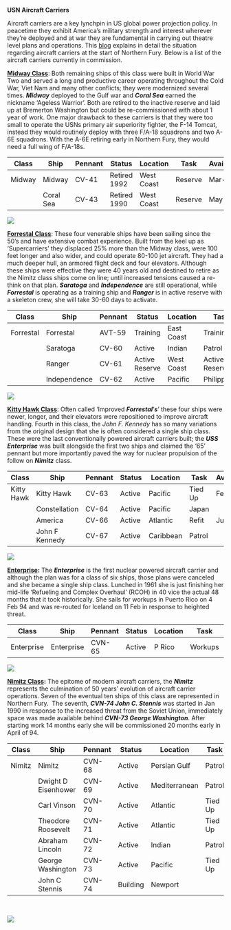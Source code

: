 **USN Aircraft Carriers**

Aircraft carriers are a key lynchpin in US global power projection
policy. In peacetime they exhibit America’s military strength and
interest wherever they’re deployed and at war they are fundamental in
carrying out theatre level plans and operations. This
[blog](http://northernfury.us/blog/post8/) explains in detail the
situation regarding aircraft carriers at the start of Northern Fury.
Below is a list of the aircraft carriers currently in commission.

[**Midway
Class**](https://en.wikipedia.org/wiki/Midway-class_aircraft_carrier):
Both remaining ships of this class were built in World War Two and
served a long and productive career operating throughout the Cold War,
Viet Nam and many other conflicts; they were modernized several times.
***Midway*** deployed to the Gulf war and ***Coral Sea*** earned the
nickname ‘Ageless Warrior’. Both are retired to the inactive reserve and
laid up at Bremerton Washington but could be re-commissioned with about
1 year of work. One major drawback to these carriers is that they were
too small to operate the USNs primary air superiority fighter, the F-14
Tomcat, instead they would routinely deploy with three F/A-18 squadrons
and two A-6E squadrons. With the A-6E retiring early in Northern Fury,
they would need a full wing of
F/A-18s.

| Class  | Ship      | Pennant | Status       | Location   | Task    | Available |
| ------ | --------- | ------- | ------------ | ---------- | ------- | --------- |
| Midway | Midway    | CV-41   | Retired 1992 | West Coast | Reserve | Mar-95    |
|        | Coral Sea | CV-43   | Retired 1990 | West Coast | Reserve | May-95    |

![](/assets/images/nato/us/navy/carriers/image1.jpeg)

[**Forrestal
Class**](https://en.wikipedia.org/wiki/Forrestal-class_aircraft_carrier):
These four venerable ships have been sailing since the 50’s and have
extensive combat experience. Built from the keel up as ‘Supercarriers’
they displaced 25% more than the Midway class, were 100 feet longer and
also wider, and could operate 80-100 jet aircraft. They had a much
deeper hull, an armored flight deck and four elevators. Although these
ships were effective they were 40 years old and destined to retire as
the Nimitz class ships come on line; until increased tensions caused a
re-think on that plan. ***Saratoga*** and ***Independence*** are still
operational, while ***Forrestal*** is operating as a training ship and
***Ranger*** is in active reserve with a skeleton crew, she will take
30-60 days to
activate.

| Class     | Ship         | Pennant | Status         | Location   | Task           | Available |
| --------- | ------------ | ------- | -------------- | ---------- | -------------- | --------- |
| Forrestal | Forrestal    | AVT-59  | Training       | East Coast | Training       |           |
|           | Saratoga     | CV-60   | Active         | Indian     | Patrol         |           |
|           | Ranger       | CV-61   | Active Reserve | West Coast | Active Reserve | April-94  |
|           | Independence | CV-62   | Active         | Pacific    | Philippines    |           |

![](/assets/images/nato/us/navy/carriers/image2.jpeg)

[**Kitty Hawk
Class**](https://en.wikipedia.org/wiki/Kitty_Hawk-class_aircraft_carrier):
Often called ‘Improved ***Forrestal***’***s***’ these four ships were
newer, longer, and their elevators were repositioned to improve aircraft
handling. Fourth in this class, the *John F. Kennedy* has so many
variations from the original design that she is often considered a
single ship class. These were the last conventionally powered aircraft
carriers built; the ***USS* *Enterprise*** was built alongside the first
two ships and claimed the ‘65’ pennant but more importantly paved the
way for nuclear propulsion of the follow on ***Nimitz***
class.

| Class      | Ship           | Pennant | Status | Location  | Task    | Available |
| ---------- | -------------- | ------- | ------ | --------- | ------- | --------- |
| Kitty Hawk | Kitty Hawk     | CV-63   | Active | Pacific   | Tied Up | Feb-94    |
|            | Constellation  | CV-64   | Active | Pacific   | Japan   |           |
|            | America        | CV-66   | Active | Atlantic  | Refit   | Jul-94    |
|            | John F Kennedy | CV-67   | Active | Caribbean | Patrol  |           |

![](/assets/images/nato/us/navy/carriers/image3.jpg)

**[Enterprise](https://en.wikipedia.org/wiki/USS_Enterprise_\(CVN-65\)):** The
***Enterprise*** is the first nuclear powered aircraft carrier and
although the plan was for a class of six ships, those plans were
canceled and she became a single ship class. Lunched in 1961 she is just
finishing her mid-life ‘Refueling and Complex Overhaul’ (RCOH) in 40
vice the actual 48 months that it took historically. She sails for
workups in Puerto Rico on 4 Feb 94 and was re-routed for Iceland on 11
Feb in response to heighted
threat.

| Class      | Ship       | Pennant | Status | Location | Task    | Available |
| ---------- | ---------- | ------- | ------ | -------- | ------- | --------- |
| Enterprise | Enterprise | CVN-65  | Active | P Rico   | Workups |           |

![](/assets/images/nato/us/navy/carriers/image4.jpeg)

**[Nimitz
Class](https://en.wikipedia.org/wiki/Nimitz-class_aircraft_carrier):** The
epitome of modern aircraft carriers, the ***Nimitz*** represents the
culmination of 50 years’ evolution of aircraft carrier operations. Seven
of the eventual ten ships of this class are represented in Northern
Fury.  The seventh, ***CVN-74 John C. Stennis*** was started in Jan 1990
in response to the increased threat from the Soviet Union, immediately
space was made available behind ***CVN-73 George Washington***. After
starting work 14 months early she will be commissioned 20 months early
in April of
94.

| Class  | Ship                | Pennant | Status   | Location      | Task    | Available |
| ------ | ------------------- | ------- | -------- | ------------- | ------- | --------- |
| Nimitz | Nimitz              | CVN-68  | Active   | Persian Gulf  | Patrol  |           |
|        | Dwight D Eisenhower | CVN-69  | Active   | Mediterranean | Patrol  |           |
|        | Carl Vinson         | CVN-70  | Active   | Atlantic      | Tied Up | Feb-94    |
|        | Theodore Roosevelt  | CVN-71  | Active   | Atlantic      | Tied Up | Feb-94    |
|        | Abraham Lincoln     | CVN-72  | Active   | Indian        | Patrol  |           |
|        | George Washington   | CVN-73  | Active   | Pacific       | Tied Up |           |
|        | John C Stennis      | CVN-74  | Building | Newport       |         | Apr-94    |

 

![](/assets/images/nato/us/navy/carriers/image5.jpg)
